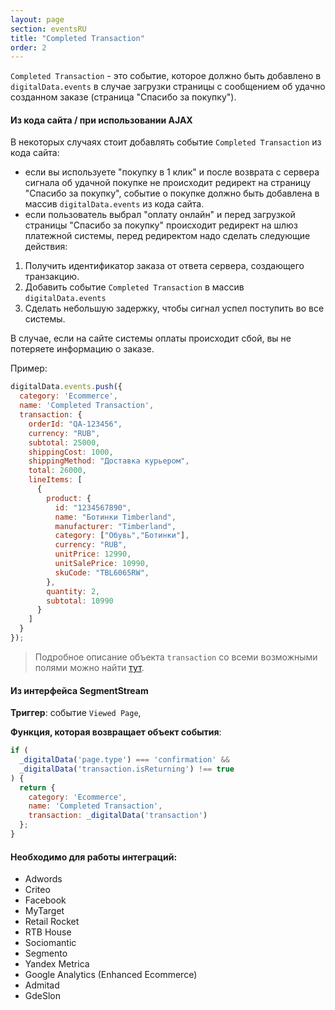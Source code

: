 ```yaml
---
layout: page
section: eventsRU
title: "Completed Transaction"
order: 2
---
```

`Completed Transaction` - это событие, которое должно быть добавлено в `digitalData.events` в случае загрузки страницы с сообщением об удачно созданном заказе (страница "Спасибо за покупку").

#### Из кода сайта / при использовании AJAX
В некоторых случаях стоит добавлять событие `Completed Transaction` из кода сайта:
* если вы используете "покупку в 1 клик" и после возврата с сервера сигнала об удачной покупке не происходит редирект на страницу "Спасибо за покупку", событие о покупке должно быть добавлена в массив `digitalData.events` из кода сайта.
* если пользователь выбрал "оплату онлайн" и перед загрузкой страницы "Спасибо за покупку" происходит редирект на шлюз платежной системы, перед редиректом надо сделать следующие действия:

1. Получить идентификатор заказа от ответа сервера, создающего транзакцию.
2. Добавить событие `Completed Transaction` в массив `digitalData.events`
3. Cделать небольшую задержку, чтобы сигнал успел поступить во все системы.

В случае, если на сайте системы оплаты происходит сбой, вы не потеряете информацию о заказе.

Пример:
```javascript
digitalData.events.push({
  category: 'Ecommerce',
  name: 'Completed Transaction',
  transaction: {
    orderId: "QA-123456",
    currency: "RUB",
    subtotal: 25000,
    shippingCost: 1000,
    shippingMethod: "Доставка курьером",
    total: 26000,
    lineItems: [
      {
        product: {
          id: "1234567890",
          name: "Ботинки Timberland",
          manufacturer: "Timberland",
          category: ["Обувь","Ботинки"],
          currency: "RUB",
          unitPrice: 12990,
          unitSalePrice: 10990,
          skuCode: "TBL6065RW",
        },
        quantity: 2,
        subtotal: 10990
      }
    ]
  }
});
```

> Подробное описание объекта `transaction` со всеми возможными полями можно найти [тут](/ru/digitaldata/transaction).

#### Из интерфейса SegmentStream
**Триггер**: событие `Viewed Page`,

**Функция, которая возвращает объект события**:
```javascript
if (
  _digitalData('page.type') === 'confirmation' &&
  _digitalData('transaction.isReturning') !== true
) {
  return {
    category: 'Ecommerce',
    name: 'Completed Transaction',
    transaction: _digitalData('transaction')
  };
}
```

#### Необходимо для работы интеграций:
* Adwords
* Criteo
* Facebook
* MyTarget
* Retail Rocket
* RTB House
* Sociomantic
* Segmento
* Yandex Metrica
* Google Analytics (Enhanced Ecommerce)
* Admitad
* GdeSlon
